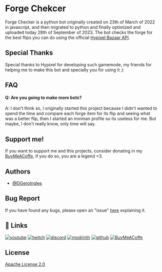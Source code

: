 
# Forge Chekcer

Forge Checker is a python bot originally created on 23th of March of 2022 in javascript, and then migrated to python and finally optimized and uploaded today 28th of September of 2023. The bot checks the forge for the best flips you can do using the official [Hypixel Bazaar API](https://api.hypixel.net/#tag/SkyBlock/paths/~1skyblock~1bazaar/get).

## Special Thanks

Special thanks to Hypixel for developing such gamemode, my friends for helping me to make this bot and specially you for using it ;)

## FAQ

#### Q: Are you going to make more bots?

A: I don't think so, I originally started this project because I didn't wanted to spend the time and compare each forge item for its flip and seeing what was a better flip, then I started an ironman profile so its useless for me. But maybe, I don't really know, only time will say.

## Support me!

If you want to support me and this projects, consider donating in my [BuyMeACoffe](https://www.buymeacoffee.com/ElGeroIngles), if you do so, you are a legend <3.

## Authors

- [@ElGeroIngles](https://modrinth.com/user/ElGeroIngles)

## Bug Report

If you have found any bugs, please open an "issue" [here](https://github.com/ElGeroIngles/Forge_checker/issues) explaining it.

## 🔗 Links
[![youtube](https://img.shields.io/badge/youtube-ff0000?style=for-the-badge&logo=youtube&logoColor=white)](https://www.youtube.com/@ElGeroIngles)
[![twitch](https://img.shields.io/badge/twitch-6441a5?style=for-the-badge&logo=twitch&logoColor=white)](https://www.twitch.tv/elgeroingles)
[![discord](https://img.shields.io/badge/discord-7289DA?style=for-the-badge&logo=discord&logoColor=white)](https://discord.gg/bGd2QyqjCg)
[![modrinth](https://img.shields.io/badge/modrinth-5AD770?style=for-the-badge&logo=modrinth&logoColor=white)](https://modrinth.com/user/ElGeroIngles)
[![github](https://img.shields.io/badge/github-000000?style=for-the-badge&logo=github&logoColor=white)](https://github.com/ElGeroIngles)
[![BuyMeACoffe](https://img.shields.io/badge/BuyMeACoffe-ffdd02?style=for-the-badge&logo=buymeacoffee&logoColor=white)](https://www.buymeacoffee.com/ElGeroIngles)

## License

[Apache License 2.0](https://choosealicense.com/licenses/mit/)

